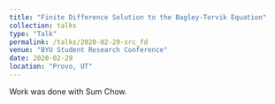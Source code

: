 ```yaml
---
title: "Finite Difference Solution to the Bagley-Torvik Equation"
collection: talks
type: "Talk"
permalink: /talks/2020-02-29-src_fd
venue: "BYU Student Research Conference"
date: 2020-02-29
location: "Provo, UT"
---
```


Work was done with Sum Chow.
